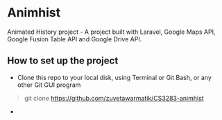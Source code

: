 Animhist
========

Animated History project - A project built with Laravel, Google Maps API, Google Fusion Table API and Google Drive API.

How to set up the project
-------------------------
- Clone this repo to your local disk, using Terminal or Git Bash, or any other Git GUI program
> git clone https://github.com/zuyetawarmatik/CS3283-animhist

- 
